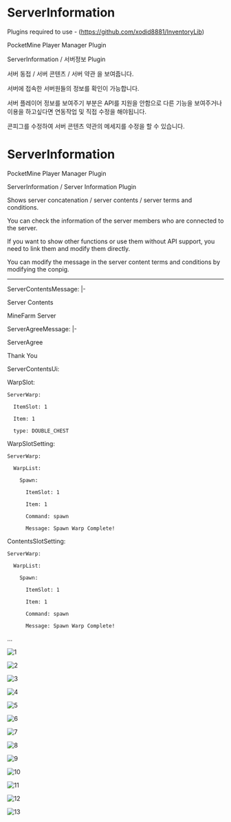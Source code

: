 # ServerInformation


Plugins required to use -
(https://github.com/xodid8881/InventoryLib)

PocketMine Player Manager Plugin

ServerInformation / 서버정보 Plugin

서버 동접 / 서버 콘텐츠 / 서버 약관 을 보여줍니다.

서버에 접속한 서버원들의 정보를 확인이 가능합니다.


서버 플레이어 정보를 보여주기 부분은 API를 지원을 안함으로 다른 기능을 보여주거나 이용을 하고싶다면 연동작업 및 직접 수정을 해야됩니다.

콘피그를 수정하여 서버 콘텐츠 약관의 메세지를 수정을 할 수 있습니다.



# ServerInformation

PocketMine Player Manager Plugin

ServerInformation / Server Information Plugin

Shows server concatenation / server contents / server terms and conditions.

You can check the information of the server members who are connected to the server.


If you want to show other functions or use them without API support, you need to link them and modify them directly.

You can modify the message in the server content terms and conditions by modifying the conpig.

---
ServerContentsMessage: |-

  Server Contents
  
  MineFarm Server
  
ServerAgreeMessage: |-

  ServerAgree
  
  Thank You
  
ServerContentsUi:

  WarpSlot:
  
    ServerWarp:
    
      ItemSlot: 1
      
      Item: 1
      
      type: DOUBLE_CHEST
      
  WarpSlotSetting:
  
    ServerWarp:
    
      WarpList:
      
        Spawn:
        
          ItemSlot: 1
          
          Item: 1
          
          Command: spawn
          
          Message: Spawn Warp Complete!
          
  ContentsSlotSetting:
  
    ServerWarp:
    
      WarpList:
      
        Spawn:
        
          ItemSlot: 1
          
          Item: 1
          
          Command: spawn
          
          Message: Spawn Warp Complete!
          
...



![1](https://user-images.githubusercontent.com/26338400/217585599-753b624a-df1c-414c-abd7-0425d43ee150.png)

![2](https://user-images.githubusercontent.com/26338400/217585608-d198d5a3-77a1-41b2-b7bd-8e854bbfff7c.png)

![3](https://user-images.githubusercontent.com/26338400/217585619-bd049dc5-62d6-4d94-8eb5-8dca64210f62.png)

![4](https://user-images.githubusercontent.com/26338400/217585644-eafd8753-308e-4285-bd49-9e83a4afc264.png)

![5](https://user-images.githubusercontent.com/26338400/217585654-5bfc5c9b-3148-4840-9c40-e3b2778ecb3f.png)

![6](https://user-images.githubusercontent.com/26338400/217585658-3c312d97-6deb-4dfe-ac8a-c1ae14c7fca3.png)

![7](https://user-images.githubusercontent.com/26338400/217585669-a95e8444-ca6b-4e38-99d0-3b92b3b9dea6.png)

![8](https://user-images.githubusercontent.com/26338400/217585678-7b435d84-7f3c-490e-bdd8-664ebcd36b05.png)

![9](https://user-images.githubusercontent.com/26338400/217585685-9e0c3055-bfaf-427f-be87-1dc1eb27fcb2.png)

![10](https://user-images.githubusercontent.com/26338400/217585696-3586baea-b45b-46d1-8045-722ef776e823.png)

![11](https://user-images.githubusercontent.com/26338400/217585707-0173b119-676d-4472-a438-6fa92d160525.png)

![12](https://user-images.githubusercontent.com/26338400/217585713-450af4f3-bf2b-438b-9133-0769f491889b.png)

![13](https://user-images.githubusercontent.com/26338400/217585721-b8ae31c4-543d-4aa7-8e95-ad77d301b1fa.png)











